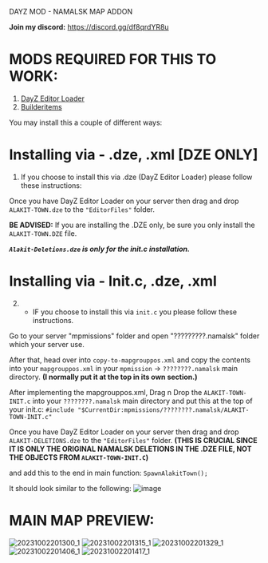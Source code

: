 DAYZ MOD - NAMALSK MAP ADDON

**Join my discord:** https://discord.gg/df8qrdYR8u

# MODS REQUIRED FOR THIS TO WORK:

1. [DayZ Editor Loader](https://steamcommunity.com/workshop/filedetails/?id=2276010135)
2. [Builderitems](https://steamcommunity.com/sharedfiles/filedetails/?id=1565871491&searchtext=Builderitems)


You may install this a couple of different ways:

# Installing via - .dze, .xml [DZE ONLY]
1. If you choose to install this via .dze (DayZ Editor Loader) please follow these instructions:

Once you have DayZ Editor Loader on your server then drag and drop `ALAKIT-TOWN.dze` to the `"EditorFiles"` folder.

**BE ADVISED:** If you are installing the .DZE only, be sure you only install the `ALAKIT-TOWN.DZE` file.

***`Alakit-Deletions.dze` is only for the init.c installation.***

# Installing via - Init.c, .dze, .xml
2.  - IF you choose to install this via `init.c` you please follow these instructions.

Go to your server "mpmissions" folder and open "?????????.namalsk" folder which your server use.

After that, head over into `copy-to-mapgrouppos.xml` and copy the contents into your `mapgrouppos.xml` in your `mpmission` -> `????????.namalsk` main directory. **(I normally put it at the top in its own section.)**

After implementing the mapgrouppos.xml, Drag n Drop the `ALAKIT-TOWN-INIT.c` into your `????????.namalsk` main directory and put this at the top of your init.c: 
`#include "$CurrentDir:mpmissions/????????.namalsk/ALAKIT-TOWN-INIT.c"`

Once you have DayZ Editor Loader on your server then drag and drop `ALAKIT-DELETIONS.dze` to the `"EditorFiles"` folder. **(THIS IS CRUCIAL SINCE IT IS ONLY THE ORIGINAL NAMALSK DELETIONS IN THE .DZE FILE, NOT THE OBJECTS FROM `ALAKIT-TOWN-INIT.C`)**

and add this to the end in main function: `SpawnAlakitTown();`

It should look similar to the following:
![image](https://github.com/Jack-Modifications/refactored-octo-happiness/assets/102194777/cc68c2e8-88c4-4f36-885b-6ab5f0b625c2)



# MAIN MAP PREVIEW:

![20231002201300_1](https://github.com/Jack-Modifications/Alakit-Town/assets/102194777/c31cdc4e-0ade-4a73-9eaa-bdf71ded0871)
![20231002201315_1](https://github.com/Jack-Modifications/Alakit-Town/assets/102194777/0d72893c-2083-4a5d-89c7-d09083fceff9)
![20231002201329_1](https://github.com/Jack-Modifications/Alakit-Town/assets/102194777/a09d27e6-5dd1-4f1d-9d0b-ea8a887fe37b)
![20231002201406_1](https://github.com/Jack-Modifications/Alakit-Town/assets/102194777/baba038c-9336-4f8e-a4f5-afb92ffedf29)
![20231002201417_1](https://github.com/Jack-Modifications/Alakit-Town/assets/102194777/cf9333fe-f8a0-4b2a-aeca-2db5af5456ce)


